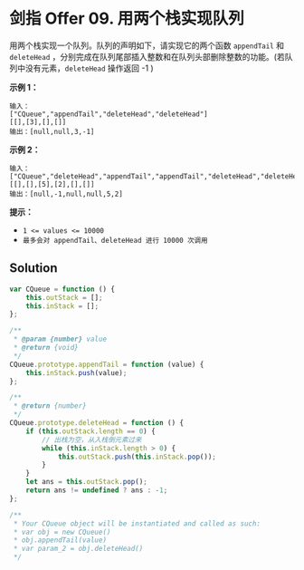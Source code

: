 # 剑指 Offer 09. 用两个栈实现队列

用两个栈实现一个队列。队列的声明如下，请实现它的两个函数 `appendTail` 和 `deleteHead` ，分别完成在队列尾部插入整数和在队列头部删除整数的功能。(若队列中没有元素，`deleteHead` 操作返回 -1 )

**示例 1：**

```
输入：
["CQueue","appendTail","deleteHead","deleteHead"]
[[],[3],[],[]]
输出：[null,null,3,-1]
```

**示例 2：**

```
输入：
["CQueue","deleteHead","appendTail","appendTail","deleteHead","deleteHead"]
[[],[],[5],[2],[],[]]
输出：[null,-1,null,null,5,2]
```

**提示：**

-   `1 <= values <= 10000`
-   `最多会对 appendTail、deleteHead 进行 10000 次调用`

## Solution

```javascript
var CQueue = function () {
    this.outStack = [];
    this.inStack = [];
};

/**
 * @param {number} value
 * @return {void}
 */
CQueue.prototype.appendTail = function (value) {
    this.inStack.push(value);
};

/**
 * @return {number}
 */
CQueue.prototype.deleteHead = function () {
    if (this.outStack.length == 0) {
        // 出栈为空，从入栈倒元素过来
        while (this.inStack.length > 0) {
            this.outStack.push(this.inStack.pop());
        }
    }
    let ans = this.outStack.pop();
    return ans != undefined ? ans : -1;
};

/**
 * Your CQueue object will be instantiated and called as such:
 * var obj = new CQueue()
 * obj.appendTail(value)
 * var param_2 = obj.deleteHead()
 */
```
